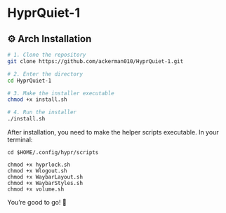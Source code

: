 # HyprQuiet-1

## ⚙️ Arch Installation

```bash
# 1. Clone the repository
git clone https://github.com/ackerman010/HyprQuiet-1.git

# 2. Enter the directory
cd HyprQuiet-1

# 3. Make the installer executable
chmod +x install.sh

# 4. Run the installer
./install.sh
```
After installation, you need to make the helper scripts executable. In your terminal:

```
cd $HOME/.config/hypr/scripts

chmod +x hyprlock.sh
chmod +x Wlogout.sh
chmod +x WaybarLayout.sh
chmod +x WaybarStyles.sh
chmod +x volume.sh
```
You’re good to go! 🎉

